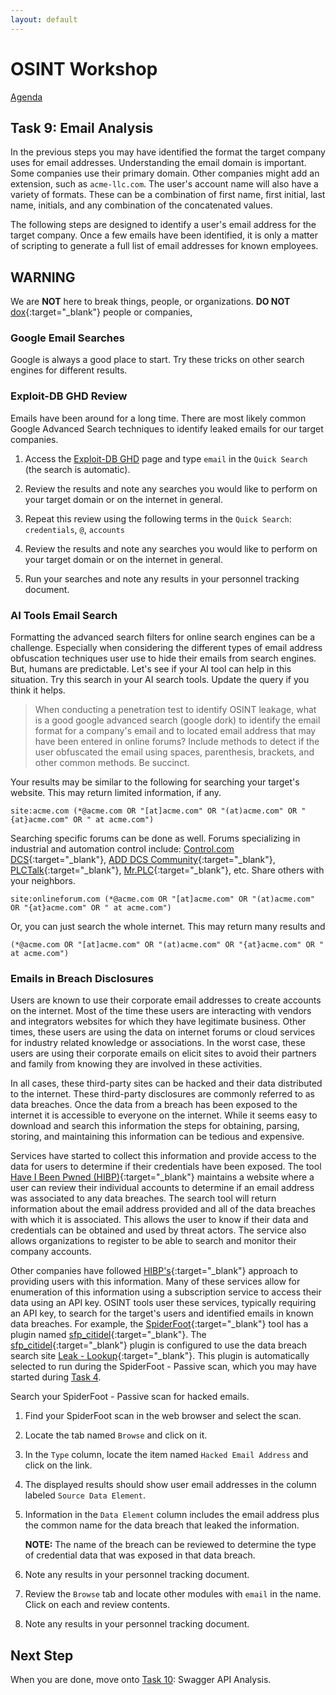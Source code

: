 ```yaml
---
layout: default
---
```


# OSINT Workshop
[Agenda](./index.md)

## Task 9: Email Analysis

In the previous steps you may have identified the format the target company uses for email addresses. Understanding the email domain is important. Some companies use their primary domain. Other companies might add an extension, such as `acme-llc.com`. The user's account name will also have a variety of formats. These can be a combination of first name, first initial, last name, initials, and any combination of the concatenated values.

The following steps are designed to identify a user's email address for the target company. Once a few emails have been identified, it is only a matter of scripting to generate a full list of email addresses for known employees.

## WARNING

We are **NOT** here to break things, people, or organizations. 
**DO NOT** [dox](https://en.wikipedia.org/wiki/Doxing){:target="_blank"} people or companies,

### Google Email Searches

Google is always a good place to start. Try these tricks on other search engines for different results.

### Exploit-DB GHD Review

Emails have been around for a long time. There are most likely common Google Advanced Search techniques to identify leaked emails for our target companies.

1. Access the [Exploit-DB GHD]() page and type `email` in the `Quick Search` (the search is automatic).

2. Review the results and note any searches you would like to perform on your target domain or on the internet in general. 

3. Repeat this review using the following terms in the `Quick Search`: `credentials`, `@`, `accounts`

4. Review the results and note any searches you would like to perform on your target domain or on the internet in general.

5. Run your searches and note any results in your personnel tracking document.

### AI Tools Email Search

Formatting the advanced search filters for online search engines can be a challenge. Especially when considering the different types of email address obfuscation techniques user use to hide their emails from search engines. But, humans are predictable. Let's see if your AI tool can help in this situation. Try this search in your AI search tools. Update the query if you think it helps.

> When conducting a penetration test to identify OSINT leakage, what is a good google advanced search (google dork) to identify the email format for a company's email and to located email address that may have been entered in online forums? Include methods to detect if the user obfuscated the email using spaces, parenthesis, brackets, and other common methods. Be succinct.

Your results may be similar to the following for searching your target's website. This may return limited information, if any.

```site:acme.com (*@acme.com OR "[at]acme.com" OR "(at)acme.com" OR "{at}acme.com" OR " at acme.com")```

Searching specific forums can be done as well. Forums specializing in industrial and automation control include: [Control.com DCS](https://control.com/forums/forums/distributed-control-systems-dcs.30/){:target="_blank"}, [ADD DCS Community](https://new.abb.com/control-systems/community){:target="_blank"}, [PLCTalk](https://www.plctalk.net/){:target="_blank"}, [Mr.PLC](https://mrplc.com/){:target="_blank"}, etc. Share others with your neighbors.

```site:onlineforum.com (*@acme.com OR "[at]acme.com" OR "(at)acme.com" OR "{at}acme.com" OR " at acme.com")```

Or, you can just search the whole internet. This may return many results and 

```(*@acme.com OR "[at]acme.com" OR "(at)acme.com" OR "{at}acme.com" OR " at acme.com")```

### Emails in Breach Disclosures

Users are known to use their corporate email addresses to create accounts on the internet. Most of the time these users are interacting with vendors and integrators websites for which they have legitimate business. Other times, these users are using the data on internet forums or cloud services for industry related knowledge or associations. In the worst case, these users are using their corporate emails on elicit sites to avoid their partners and family from knowing they are involved in these activities. 

In all cases, these third-party sites can be hacked and their data distributed to the internet. These third-party disclosures are commonly referred to as data breaches. Once the data from a breach has been exposed to the internet it is accessible to everyone on the internet. While it seems easy to download and search this information the steps for obtaining, parsing, storing, and maintaining this information can be tedious and expensive.

Services have started to collect this information and provide access to the data for users to determine if their credentials have been exposed. The tool [Have I Been Pwned (HIBP)](https://haveibeenpwned.com/){:target="_blank"} maintains a website where a user can review their individual accounts to determine if an email address was associated to any data breaches. The search tool will return information about the email address provided and all of the data breaches with which it is associated. This allows the user to know if their data and credentials can be obtained and used by threat actors. The service also allows organizations to register to be able to search and monitor their company accounts.

Other companies have followed [HIBP's](https://haveibeenpwned.com/){:target="_blank"} approach to providing users with this information. Many of these services allow for enumeration of this information using a subscription service to access their data using an API key. OSINT tools user these services, typically requiring an API key, to search for the target's users and identified emails in known data breaches. For example, the [SpiderFoot](https://github.com/smicallef/spiderfoot){:target="_blank"} tool has a plugin named [sfp_citidel](https://github.com/smicallef/spiderfoot/blob/master/modules/sfp_citadel.py){:target="_blank"}. The [sfp_citidel](https://github.com/smicallef/spiderfoot/blob/master/modules/sfp_citadel.py){:target="_blank"} plugin is configured to use the data breach search site [Leak - Lookup](https://leak-lookup.com/){:target="_blank"}. This plugin is automatically selected to run during the SpiderFoot - Passive scan, which you may have started during [Task 4](task4.md).

Search your SpiderFoot - Passive scan for hacked emails.

1. Find your SpiderFoot scan in the web browser and select the scan.

2. Locate the tab named `Browse` and click on it.

3. In the `Type` column, locate the item named `Hacked Email Address` and click on the link.

4. The displayed results should show user email addresses in the column labeled `Source Data Element`.

5. Information in the `Data Element` column includes the email address plus the common name for the data breach that leaked the information. 

    **NOTE:** The name of the breach can be reviewed to determine the type of credential data that was exposed in that data breach.

6. Note any results in your personnel tracking document.

7. Review the `Browse` tab and locate other modules with `email` in the name. Click on each and review contents.

8. Note any results in your personnel tracking document.

## Next Step

When you are done, move onto [Task 10](task10.md): Swagger API Analysis.